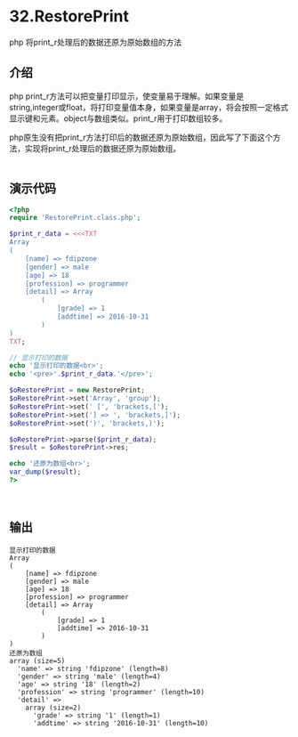 # 32.RestorePrint
php 将print_r处理后的数据还原为原始数组的方法

## 介绍
php print_r方法可以把变量打印显示，使变量易于理解。如果变量是string,integer或float，将打印变量值本身，如果变量是array，将会按照一定格式显示键和元素。object与数组类似。print_r用于打印数组较多。

php原生没有把print_r方法打印后的数据还原为原始数组，因此写了下面这个方法，实现将print_r处理后的数据还原为原始数组。
<br>
<br>
## 演示代码
```php
<?php
require 'RestorePrint.class.php';

$print_r_data = <<<TXT
Array
(
    [name] => fdipzone
    [gender] => male
    [age] => 18
    [profession] => programmer
    [detail] => Array
        (
            [grade] => 1
            [addtime] => 2016-10-31
        )
)
TXT;

// 显示打印的数据
echo '显示打印的数据<br>';
echo '<pre>'.$print_r_data.'</pre>';

$oRestorePrint = new RestorePrint;
$oRestorePrint->set('Array', 'group');
$oRestorePrint->set(' [', 'brackets,[');
$oRestorePrint->set('] => ', 'brackets,]');
$oRestorePrint->set(')', 'brackets,)');

$oRestorePrint->parse($print_r_data);
$result = $oRestorePrint->res;

echo '还原为数组<br>';
var_dump($result);
?>
```

<br>

## 输出
```
显示打印的数据
Array
(
    [name] => fdipzone
    [gender] => male
    [age] => 18
    [profession] => programmer
    [detail] => Array
        (
            [grade] => 1
            [addtime] => 2016-10-31
        )
)
还原为数组
array (size=5)
  'name' => string 'fdipzone' (length=8)
  'gender' => string 'male' (length=4)
  'age' => string '18' (length=2)
  'profession' => string 'programmer' (length=10)
  'detail' => 
    array (size=2)
      'grade' => string '1' (length=1)
      'addtime' => string '2016-10-31' (length=10)
```
